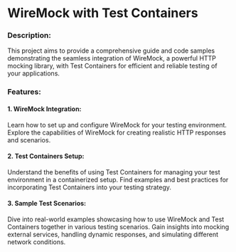 # WireMock with Test Containers

### Description:

This project aims to provide a comprehensive guide and code samples demonstrating the seamless integration of WireMock, a powerful HTTP mocking library, with Test Containers for efficient and reliable testing of your applications.

### Features:

#### 1. WireMock Integration:

Learn how to set up and configure WireMock for your testing environment.
Explore the capabilities of WireMock for creating realistic HTTP responses and scenarios.

#### 2. Test Containers Setup:

Understand the benefits of using Test Containers for managing your test environment in a containerized setup.
Find examples and best practices for incorporating Test Containers into your testing strategy.

#### 3. Sample Test Scenarios:

Dive into real-world examples showcasing how to use WireMock and Test Containers together in various testing scenarios.
Gain insights into mocking external services, handling dynamic responses, and simulating different network conditions.
